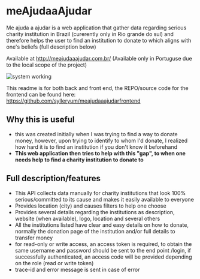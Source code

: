 # meAjudaaAjudar
Me ajuda a ajudar is a web application that gather data regarding serious charity institution in Brazil (curerently only in Rio grande do sul) and therefore helps the user to find an institution to donate to which aligns with one's beliefs (full description below)

Available at http://meajudaaajudar.com.br/ (Available only in Portuguse due to the local scope of the project)

![system working](https://github.com/sylleryum/meAjudaaAjudar/blob/main/demo.gif)

This readme is for both back and front end, the REPO/source code for the frontend can be found here: https://github.com/sylleryum/meajudaaajudarfrontend

## Why this is useful

* this was created initially when I was trying to find a way to donate money, however, upon trying to identify to whom I'd donate, I realized how hard it is to find an institution if you don't know it beforehand
* **This web application then tries to help with this "gap", to when one needs help to find a charity institution to donate to**


## Full description/features

* This API collects data manually for charity institutions that look 100% serious/committed to its cause and makes it easily available to everyone
* Provides location (city) and causes filters to help one choose
* Provides several details regarding the institutions as description, website (when available), logo, location and several others
* All the institutions listed have clear and easy details on how to donate, normally the donation page of the institution and/or full details to transfer money
* for read-only or write access, an access token is required, to obtain the same username and password should be sent to the end point /login, if successfully authenticated, an access code will be provided depending on the role (read or write token)
* trace-id and error message is sent in case of error
